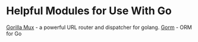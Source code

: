 # Helpful Modules for Use With Go

[Gorilla Mux](https://github.com/gorilla/mux) - a powerful URL router and dispatcher for golang.
[Gorm](https://www.gorm.io) - ORM for Go

